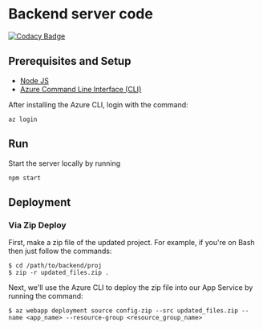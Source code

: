 # Backend server code

[![Codacy Badge](https://api.codacy.com/project/badge/Grade/9df8a17484c449fda448f8fd8e478437)](https://www.codacy.com/manual/MickAvery/cpen_321_project_2019?utm_source=github.com&amp;utm_medium=referral&amp;utm_content=MickAvery/cpen_321_project_2019&amp;utm_campaign=Badge_Grade)

## Prerequisites and Setup

  * [Node JS](https://nodejs.org/en/download/)
  * [Azure Command Line Interface (CLI)](https://docs.microsoft.com/en-us/cli/azure/install-azure-cli?view=azure-cli-latest)

After installing the Azure CLI, login with the command:

```
az login
```

## Run

Start the server locally by running

```
npm start
```

## Deployment

### Via Zip Deploy

First, make a zip file of the updated project. For example, if you're on Bash then just follow the commands:

```
$ cd /path/to/backend/proj
$ zip -r updated_files.zip .
```

Next, we'll use the Azure CLI to deploy the zip file into our App Service by running the command:

```
$ az webapp deployment source config-zip --src updated_files.zip --name <app_name> --resource-group <resource_group_name>
```
